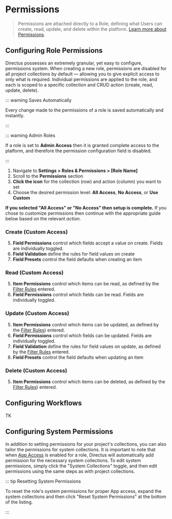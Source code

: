 # Permissions

> Permissions are attached directly to a Role, defining what Users can create, read, update, and delete within the platform. [Learn more about Permissions](#).

## Configuring Role Permissions

Directus possesses an extremely granular, yet easy to configure, permissions system. When creating a new role,
permissions are disabled for all project collections by default — allowing you to give explicit access to only what is
required. Individual permissions are applied to the role, and each is scoped to a specific collection and CRUD action
(create, read, update, delete).

::: warning Saves Automatically

Every change made to the permissions of a role is saved automatically and instantly.

:::

::: warning Admin Roles

If a role is set to **Admin Access** then it is granted complete access to the platform, and therefore the permission
configuration field is disabled.

:::

1. Navigate to **Settings > Roles & Permissions > [Role Name]**
2. Scroll to the **Permissions** section
3. **Click the icon** for the collection (row) and action (column) you want to set
4. Choose the desired permission level: **All Access**, **No Access**, or **Use Custom**

**If you selected "All Access" or "No Access" then setup is complete.** If you chose to customize permissions then continue with the appropriate guide below based on the relevant _action_.

### Create (Custom Access)

5. **Field Permissions** control which fields accept a value on create. Fields are individually toggled.
6. **Field Validation** define the rules for field values on create
7. **Field Presets** control the field defaults when creating an item

### Read (Custom Access)

5. **Item Permissions** control which items can be read, as defined by the [Filter Rules](/reference/filter-rules)
	 entered.
6. **Field Permissions** control which fields can be read. Fields are individually toggled.

### Update (Custom Access)

5. **Item Permissions** control which items can be updated, as defined by the [Filter Rules](/reference/filter-rules))
	 entered.
6. **Field Permissions** control which fields can be updated. Fields are individually toggled.
7. **Field Validation** define the rules for field values on update, as defined by the
	 [Filter Rules](/reference/filter-rules) entered.
8. **Field Presets** control the field defaults when updating an item

### Delete (Custom Access)

5. **Item Permissions** control which items can be deleted, as defined by the [Filter Rules](/reference/filter-rules))
	 entered.

## Configuring Workflows

TK

## Configuring System Permissions

In addition to setting permissions for your project's collections, you can also tailor the permissions for system
collections. It is important to note that when [App Access](/concepts/users-roles-and-permissions) is enabled for a
role, Directus will automatically add permission for the necessary system collections. To edit system permissions,
simply click the "System Collections" toggle, and then edit permissions using the same steps as with project
collections.

::: tip Resetting System Permissions

To reset the role's system permissions for proper App access, expand the system collections and then click "Reset System
Permissions" at the bottom of the listing.

:::
